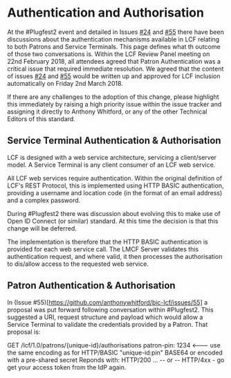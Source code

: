 # Authentication and Authorisation

At the #Plugfest2 event and detailed in Issues [#24](https://github.com/anthonywhitford/bic-lcf/issues/24) and [#55](https://github.com/anthonywhitford/bic-lcf/issues/55) there have been discussions about the authentication mechanisms available in LCF relating to both Patrons and Service Terminals. This page defines what th outcome of those two conversations is. Within the LCF Review Panel meeting on 22nd February 2018, all attendees agreed that Patron Authentication was a critical issue that required immediate resolution. We agreed that the content of issues [#24](https://github.com/anthonywhitford/bic-lcf/issues/24) and [#55](https://github.com/anthonywhitford/bic-lcf/issues/55) would be written up and approved for LCF inclusion automatically on Friday 2nd March 2018.

If there are any challenges to the adoption of this change, please highlight this immediately by raising a high priority issue within the issue tracker and assigning it directly to Anthony Whitford, or any of the other Technical Editors of this standard. 

## Service Terminal Authentication & Authorisation
LCF is designed with a web service architecture, servicing a client/server model. A Service Terminal is any client consumer of an LCF web service. 

All LCF web services require authentication. Within the original definition of LCF's REST Protocol, this is implemented using HTTP BASIC authentication, providing a username and location code (in the format of an email address) and a complex password.

During #Plugfest2 there was discussion about evolving this to make use of Open ID Connect (or similar) standard. At this time the decision is that this change will be deferred.

The implementation is therefore that the HTTP BASIC authentication is provided for each web service call. The LMCF Server validates this authentication request, and where valid, it then processes the authorisation to dis/allow access to the requested web service. 

## Patron Authentication & Authorisation

In (Issue #55)[https://github.com/anthonywhitford/bic-lcf/issues/55] a proposal was put forward following conversation within #Plugfest2. This suggested a URI, request structure and payload which would allow a Service Terminal to validate the credentials provided by a Patron. That proposal is:

 GET /lcf/1.0/patrons/{unique-id}/authorisations
 patron-pin: 1234 <--- use the same encoding as for HTTP/BASIC "unique-id:pin" BASE64 or encoded with a pre-shared secret
 Reponds with:
 HTTP/200
 ... 
 -- or --
 HTTP/4xx - go get your access token from the IdP again.


